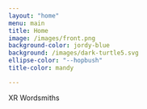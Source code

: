 ```yaml
---
layout: "home"
menu: main
title: Home
image: /images/front.png
background-color: jordy-blue
background: /images/dark-turtle5.svg
ellipse-color: "--hopbush"
title-color: mandy

---
```


XR Wordsmiths 


